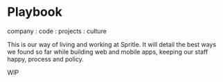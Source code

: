 # Playbook
company : code : projects : culture

This is our way of living and working at Spritle. It will detail the best ways we found so far while building web and mobile apps, keeping our staff happy, process and policy.

WIP
